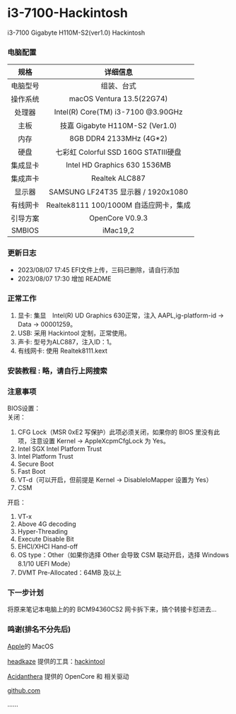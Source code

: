 # i3-7100-Hackintosh
i3-7100 Gigabyte H110M-S2(ver1.0) Hackintosh


### 电脑配置

规格|详细信息
:----:|:----:
电脑型号 |	组装、台式
操作系统 |	macOS Ventura 13.5(22G74)
处理器 |	Intel(R) Core(TM) i3-7100 @3.90GHz
主板 | 技嘉 Gigabyte H110M-S2 (Ver1.0)
内存 |	8GB DDR4 2133MHz (4G*2)
硬盘 | 七彩虹 Colorful SSD 160G STATIII硬盘
集成显卡 | Intel HD Graphics 630 1536MB
集成声卡 | Realtek ALC887
显示器	| SAMSUNG LF24T35 显示器 / 1920x1080
有线网卡 | Realtek8111 100/1000M 自适应网卡，集成
引导方案 | OpenCore V0.9.3
SMBIOS | iMac19,2

### 更新日志
* 2023/08/07 17:45
  EFI文件上传，三码已删除，请自行添加  
* 2023/08/07 17:30
  增加 README 


### 正常工作

1. 显卡: 集显　Intel(R) UD Graphics 630正常，注入 AAPL,ig-platform-id -> Data -> 00001259。
2. USB: 采用 Hackintool 定制，正常使用。
3. 声卡: 型号为ALC887，注入ID：1。
4. 有线网卡: 使用 Realtek8111.kext


### 安装教程 : 略，请自行上网搜索


### 注意事项
BIOS设置：  
关闭：  
1. CFG Lock（MSR 0xE2 写保护）此项必须关闭，如果你的 BIOS 里没有此项，注意设置 Kernel -> AppleXcpmCfgLock 为 Yes。
2. Intel SGX Intel Platform Trust
3. Intel Platform Trust
4. Secure Boot
5. Fast Boot
6. VT-d（可以开启，但前提是 Kernel -> DisableIoMapper 设置为 Yes）
7. CSM 
  
开启： 
1. VT-x
2. Above 4G decoding
3. Hyper-Threading
4. Execute Disable Bit
5. EHCI/XHCI Hand-off
6. OS type：Other（如果你选择 Other 会导致 CSM 联动开启，选择 Windows 8.1/10 UEFI Mode）
7. DVMT Pre-Allocated：64MB 及以上


### 下一步计划
将原来笔记本电脑上的的 BCM94360CS2 网卡拆下来，搞个转接卡怼进去...


### 鸣谢(排名不分先后)
[Apple](https://www.apple.com/)的 MacOS  

[headkaze](https://www.insanelymac.com/forum/profile/1364628-headkaze/) 提供的工具：[hackintool](https://github.com/headkaze/Hackintool) 

[Acidanthera](https://github.com/acidanthera) 提供的 OpenCore 和 相关驱动  

[github.com](https://www.github.com)  

......
